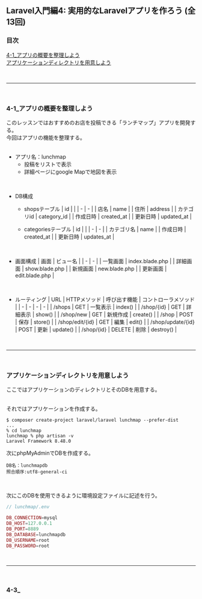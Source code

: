 ## Laravel入門編4: 実用的なLaravelアプリを作ろう (全13回)

### 目次
[4-1_アプリの概要を整理しよう](#4-1_アプリの概要を整理しよう)</br>
[アプリケーションディレクトリを用意しよう](#アプリケーションディレクトリを用意しよう)</br>


</br>

***
</br>

### 4-1_アプリの概要を整理しよう
このレッスンではおすすめのお店を投稿できる「ランチマップ」アプリを開発する。</br>
今回はアプリの機能を整理する。</br>
</br>

* アプリ名：lunchmap</br>
  - 投稿をリストで表示</br>
  - 詳細ページにgoogle Mapで地図を表示</br>
</br>

* DB構成
  - shopsテーブル
    | id |  |
    | - | - |
    | 店名 | name |
    | 住所 | address |
    | カテゴリid | category_id |
    | 作成日時 | created_at |
    | 更新日時 | updated_at | 
    </br>

  - categoriesテーブル
    | id |  |
    | - | - |
    | カテゴリ名 | name |
    | 作成日時 | created_at |
    | 更新日時 | updates_at |
    </br>
</br>

* 画面構成
  | 画面 | ビュー名 |
  | - | - |
  | 一覧画面 | index.blade.php |
  | 詳細画面 | show.blade.php |
  | 新規画面 | new.blade.php |
  | 更新画面 | edit.blade.php |
  </br>
</br>

* ルーティング
  | URL | HTTPメソッド | 呼び出す機能 | コントローラメソッド |
  | - | - | - | - |
  | /shops | GET | 一覧表示 | index() |
  | /shop/{id} | GET | 詳細表示 | show() |
  | /shop/new | GET | 新規作成 | create() |
  | /shop | POST | 保存 | store() |
  | /shop/edit/{id} | GET | 編集 | edit() |
  | /shop/update/{id} | POST | 更新 | update() |
  | /shop/{id} | DELETE | 削除 | destroy() |
  </br>
</br>

***
</br>

### アプリケーションディレクトリを用意しよう
ここではアプリケーションのディレクトリとそのDBを用意する。</br>
</br>

それではアプリケーションを作成する。
```shell
$ composer create-project laravel/laravel lunchmap --prefer-dist
...
% cd lunchmap
lunchmap % php artisan -v
Laravel Framework 8.48.0
```
次にphpMyAdminでDBを作成する。
```
DB名：lunchmapdb
照合順序:utf8-general-ci
```
</br>

次にこのDBを使用できるように環境設定ファイルに記述を行う。</br>
```php
// lunchmap/.env

DB_CONNECTION=mysql
DB_HOST=127.0.0.1
DB_PORT=8889
DB_DATABASE=lunchmapdb
DB_USERNAME=root
DB_PASSWORD=root
```
</br>

***
</br>

### 4-3_
